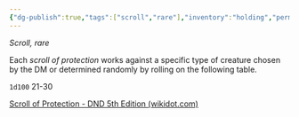 ```yaml
---
{"dg-publish":true,"tags":["scroll","rare"],"inventory":"holding","permalink":"/campaigns/a-dance-of-matter/items/scroll-of-protection-from-celestials/","dgPassFrontmatter":true}
---
```


_Scroll, rare_

Each _scroll of protection_ works against a specific type of creature chosen by the DM or determined randomly by rolling on the following table.

`1d100` 21-30

[Scroll of Protection - DND 5th Edition (wikidot.com)](http://dnd5e.wikidot.com/wondrous-items:scroll-of-protection)